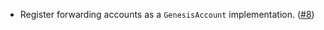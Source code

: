 - Register forwarding accounts as a `GenesisAccount` implementation. ([#8](https://github.com/noble-assets/forwarding/pull/8))
